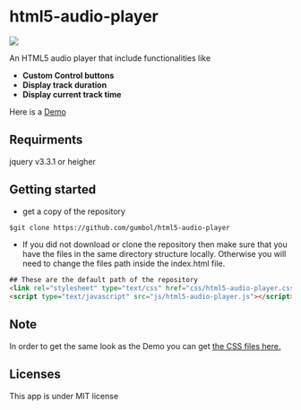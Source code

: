 # html5-audio-player
 <img src="https://img.shields.io/badge/License-MIT-blue.svg">
  
An HTML5 audio player that include functionalities like 

- **Custom Control buttons**
- **Display track duration**
- **Display current track time**

Here is a [Demo](https://gumbol.github.io/posts/app-html5-audio-player.html)

## Requirments
jquery v3.3.1 or heigher


## Getting started
* get a copy of the repository
```html
$git clone https://github.com/gumbol/html5-audio-player
```

* If you did not download or clone the repository then make sure that you have the files in the same directory structure locally. Otherwise you will need to change the files path inside the index.html file.

```html
## These are the default path of the repository
<link rel="stylesheet" type="text/css" href="css/html5-audio-player.css">
<script type="text/javascript" src="js/html5-audio-player.js"></script>
```
## Note
In order to get the same look as the Demo you can get [the CSS files here.](https://github.com/gumbol/gumbol.github.io/tree/master/styles)


## Licenses
This app is under MIT license
